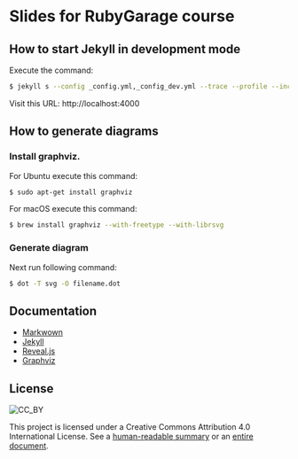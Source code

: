 # Slides for RubyGarage course

## How to start Jekyll in development mode

Execute the command:

```bash
$ jekyll s --config _config.yml,_config_dev.yml --trace --profile --incremental
```

Visit this URL: http://localhost:4000


## How to generate diagrams

### Install graphviz.

For Ubuntu execute this command:

```bash
$ sudo apt-get install graphviz
```

For macOS execute this command:

```bash
$ brew install graphviz --with-freetype --with-librsvg
```

### Generate diagram

Next run following command:

```bash
$ dot -T svg -O filename.dot
```


## Documentation

- [Markwown](https://help.github.com/categories/writing-on-github/)
- [Jekyll](https://jekyllrb.com/docs/home/)
- [Reveal.js](https://github.com/hakimel/reveal.js)
- [Graphviz](http://www.graphviz.org/Documentation.php)


## License

![CC_BY](https://i.creativecommons.org/l/by/4.0/88x31.png "Creative Commons Attribution 4.0 International License")

This project is licensed under a Creative Commons Attribution 4.0 International License.
See a [human-readable summary](http://creativecommons.org/licenses/by/4.0/)
or an [entire document](http://creativecommons.org/licenses/by/4.0/legalcode).
